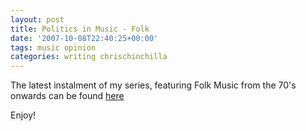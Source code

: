 ```yaml
---
layout: post
title: Politics in Music - Folk
date: '2007-10-08T22:40:25+00:00'
tags: music opinion
categories: writing chrischinchilla
---
```


The latest instalment of my series, featuring Folk Music from the 70's onwards can be found <a href="http://www.indieoma.com/public_journal.php?d=d395771085aab05244a4fb8fd91bf4ee" target="_blank">here</a>

Enjoy!
